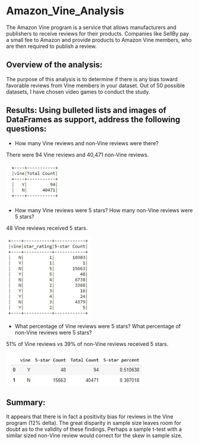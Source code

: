 # Amazon_Vine_Analysis

The Amazon Vine program is a service that allows manufacturers and publishers to receive reviews for their products. Companies like SellBy pay a small fee to Amazon and provide products to Amazon Vine members, who are then required to publish a review.

## Overview of the analysis: 

The purpose of this analysis is to determine if there is any bias toward favorable reviews from Vine members in your dataset.  Out of 50 possible datasets, I have chosen video games to conduct the study.


## Results: Using bulleted lists and images of DataFrames as support, address the following questions:


* How many Vine reviews and non-Vine reviews were there?

There were 94 Vine reviews and 40,471 non-Vine reviews.

![total count](https://github.com/cortesh/Amazon_Vine_Analysis/blob/main/total_count.jpg)

* How many Vine reviews were 5 stars? How many non-Vine reviews were 5 stars?

48 Vine reviews received 5 stars.

![ratings count](https://github.com/cortesh/Amazon_Vine_Analysis/blob/main/group_by_rating.jpg)

* What percentage of Vine reviews were 5 stars? What percentage of non-Vine reviews were 5 stars?

51% of Vine reviews vs 39% of non-Vine reviews received 5 stars.

![summary table2](https://github.com/cortesh/Amazon_Vine_Analysis/blob/main/final_tbl2.jpg)

## Summary: 

It appears that there is in fact a positivity bias for reviews in the Vine program (12% delta).  The great disparity in sample size leaves room for doubt as to the validity of these findings.  Perhaps a sample t-test with a similar sized non-Vine review would correct for the skew in sample size. 
